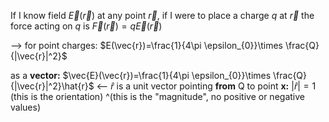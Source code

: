 If I know field $\vec{E}(\vec{r})$ at any point $\vec{r}$,
	if I were to place a charge $q$ at $\vec{r}$
		the force acting on $q$ is $\vec{F}(\vec{r})=q\vec{E}(\vec{r})$

--> for point charges: $E(\vec{r})=\frac{1}{4\pi \epsilon_{0}}\times \frac{Q}{|\vec{r}|^2}$

as a **vector:** $\vec{E}(\vec{r})=\frac{1}{4\pi \epsilon_{0}}\times \frac{Q}{|\vec{r}|^2}\hat{r}$ <-- $\hat{r}$ is a unit vector pointing **from** Q to point **x:** $|\hat{r}| = 1$ (this is the orientation)
									^(this is the "magnitude", no positive or negative values)

